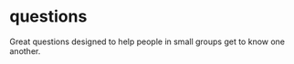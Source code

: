 questions
=========

Great questions designed to help people in small groups get to know one another.

